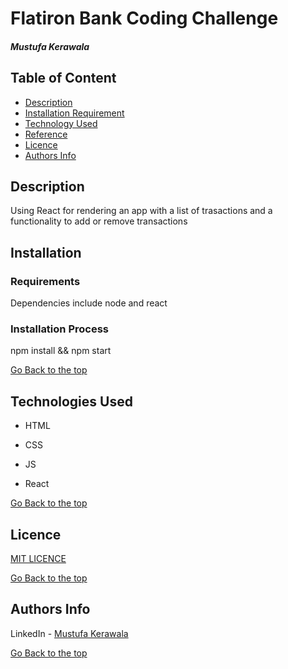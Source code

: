 # Flatiron Bank Coding Challenge

##### Mustufa Kerawala

## Table of Content

+ [Description](#Description)
+ [Installation Requirement](#Installation)
+ [Technology Used](#technologies-used)
+ [Reference](#reference)
+ [Licence](#licence)
+ [Authors Info](#author-Info)

## Description
<p>Using React for rendering an app with a list of trasactions and a functionality to add or remove transactions </p>

## Installation

### Requirements
<p>Dependencies include node and react </p>


### Installation Process
npm install && npm start

[Go Back to the top](#title)

## Technologies Used

* HTML 

* CSS

* JS

* React


[Go Back to the top](#title)

## Licence
[MIT LICENCE](LICENSE)

[Go Back to the top](#title)

## Authors Info
LinkedIn - [Mustufa Kerawala](https://www.linkedin.com/in/mustufakerawala/)

[Go Back to the top](#title)